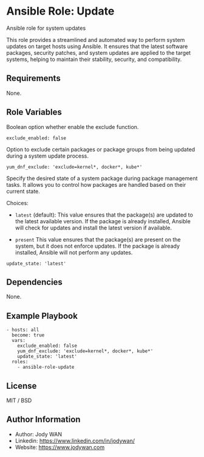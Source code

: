 Ansible Role: Update
=========

Ansible role for system updates

This role provides a streamlined and automated way to perform system updates on target hosts using Ansible. It ensures that the latest software packages, security patches, and system updates are applied to the target systems, helping to maintain their stability, security, and compatibility.

Requirements
------------

None.

Role Variables
--------------

Boolean option whether enable the exclude function.

    exclude_enabled: false

Option to exclude certain packages or package groups from being updated during a system update process.

    yum_dnf_exclude: 'exclude=kernel*, docker*, kube*'

Specify the desired state of a system package during package management tasks. It allows you to control how packages are handled based on their current state.

Choices:

 - `latest` (default): This value ensures that the package(s) are updated to the latest available version. If the package is already installed, Ansible will check for updates and install the latest version if available.

 - `present` This value ensures that the package(s) are present on the system, but it does not enforce updates. If the package is already installed, Ansible will not perform any updates.

```
update_state: 'latest'
```

Dependencies
------------

None.

Example Playbook
----------------

    - hosts: all
      become: true
      vars:
        exclude_enabled: false
        yum_dnf_exclude: 'exclude=kernel*, docker*, kube*'
        update_state: 'latest'
      roles:
        - ansible-role-update

License
-------

MIT / BSD

Author Information
------------------

* Author: Jody WAN
* Linkedin: https://www.linkedin.com/in/jodywan/
* Website: https://www.jodywan.com
